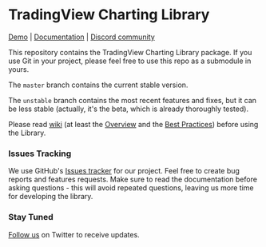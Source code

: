 # TradingView Charting Library

[Demo][demo-url] | [Documentation][wiki-url] | [Discord community](https://discord.gg/E6UthXZ)

This repository contains the TradingView Charting Library package. If you use Git in your project, please feel free to use this repo as a submodule in yours.

The `master` branch contains the current stable version. 

The `unstable` branch contains the most recent features and fixes, but it can be less stable (actually, it's the beta, which is already thoroughly tested).

Please read [wiki](https://github.com/tradingview/charting_library/wiki) (at least the [Overview](https://github.com/tradingview/charting_library/wiki) and the [Best Practices](https://github.com/tradingview/charting_library/wiki/Best-practices)) before using the Library.

### Issues Tracking
We use GitHub's [Issues tracker](https://github.com/tradingview/charting_library/issues) for our project. Feel free to create bug reports and features requests. Make sure to read the documentation before asking questions - this will avoid repeated questions, leaving us more time for developing the library.

### Stay Tuned
[Follow us](https://twitter.com/intent/follow?screen_name=tv_charts) on Twitter to receive updates.

[demo-url]: https://charting-library.tradingview.com/
[wiki-url]: https://github.com/tradingview/charting_library/wiki
